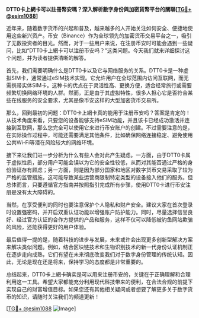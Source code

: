 **DTT0卡上網卡可以註冊幣安嗎？深入解析數字身份與加密貨幣平台的關聯[[TG💪+ @esim1088](https://t.me/s/esim1088)]**

近年来，随着数字货币的兴起和普及，越来越多的人开始关注如何安全、便捷地使用这些新兴资产。币安（Binance）作为全球领先的加密货币交易平台之一，吸引了无数投资者的目光。然而，对于一些用户来说，在注册币安时可能会遇到一些疑问，比如“DTT0卡上網卡可以注册币安吗？”这类问题。今天我们就来详细探讨这个问题，并为读者提供清晰的解答。

首先，我们需要明确什么是DTT0卡以及它与网络服务的关系。DTT0卡是一种虚拟SIM卡，通常通过eSIM技术实现。它允许用户在全球范围内访问互联网，而无需携带实体SIM卡。这种卡的优点在于灵活性高、更换方便，适合经常旅行或需要频繁切换网络环境的人群。然而，正是由于其虚拟特性，很多人担心它是否符合某些在线服务的安全要求，尤其是像币安这样的大型加密货币交易所。

那么，回到最初的问题：DTT0卡上網卡真的能用于注册币安吗？答案是肯定的！从技术角度来看，只要您的设备能够支持eSIM功能，并且该卡已经成功激活并连接到互联网，那么您完全可以使用它来进行币安账户的创建。不过需要注意的是，在实际操作过程中，可能还需要满足其他条件，比如确保网络连接稳定、避免使用公共Wi-Fi等潜在风险较大的网络环境。

接下来让我们进一步分析为什么有些人会对此产生疑虑。一方面，由于DTT0卡属于虚拟性质，部分用户可能会误以为它的安全性较低，从而对其能否通过严格的身份验证存有顾虑；另一方面，则是因为部分国家和地区对数字货币交易采取了较为严格的监管措施，这可能导致某些运营商限制特定类型的设备接入他们的服务。但总体而言，只要遵循官方指南并按照指引完成所有步骤，使用DTT0卡进行币安注册是没有太大障碍的。

当然，在享受便利的同时也要注意保护个人隐私和财产安全。建议大家在首次登录时设置强密码，并开启双重认证功能以增强账户防护能力。同时，尽量选择信誉良好、经过官方认证的合作方提供的产品和服务，这样不仅可以降低被钓鱼网站欺骗的风险，还能获得更好的用户体验。

最后值得一提的是，随着科技的进步与发展，未来或许会出现更多创新型解决方案来解决类似问题。例如，结合区块链技术和生物识别技术的新一代身份认证机制正在逐步走向成熟，它们有望在未来彻底改变我们对于数字身份管理的传统认知。因此，无论是现在还是将来，保持学习的态度都是非常重要的。

总结起来，DTT0卡上網卡确实是可以用来注册币安的，关键在于正确理解和合理利用这一工具。希望大家都能充分利用现代科技带来的便利，在合法合规的前提下实现自己的财富增值目标。如果您还有其他相关疑问或者想要了解更多关于数字货币的知识，请随时关注我们的频道更新！

[[TG💪+ @esim1088](https://t.me/s/esim1088) ![Image](https://i.postimg.cc/4NQfJmqS/Snipaste-2025-05-13-00-14-12.png)]